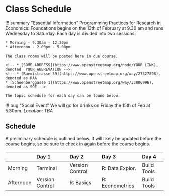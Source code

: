 # Class Schedule

!!! summary "Essential Information"
    Programming Practices for Research in Economics: Foundations begins on the 13th of February at 9.30 am and runs Wednesday to Saturday.
    Each day is divided into two sessions:

    * Morning - 9.30am - 12.30pm
    * Afternoon - 2.00pm - 5.00pm

    The class rooms will be posted here in due course.

    <!-- * [SOME ADDRESS](https://www.openstreetmap.org/node/YOUR_LINK), denoted  YOUR_ABBREVATION -->
    <!-- * [Raemistrasse 59](https://www.openstreetmap.org/way/27327898), denoted as RAA
    * [Schoenberggasse 1](https://www.openstreetmap.org/way/33806996), denoted as SOF -->

    The topic schedule for each day can be found below.

!!! bug "Social Event"
    We will go for drinks on Friday the 15th of Feb at 5.30pm. *Location: TBA*

## Schedule

A preliminary schedule is outlined below.
It will likely be updated before the course begins, so be sure to check in again before the course begins.

|           |   Day 1        |       Day 2     |        Day 3    |      Day 4   |
|:----------|:---------------|:----------------|:----------------|:-------------|
|  Morning  |   Terminal     | Version Control | R: Data Explor. |   Build Tools|
| Afternoon |Version Control |   R: Basics     | R: Econometrics |  Build Tools |
